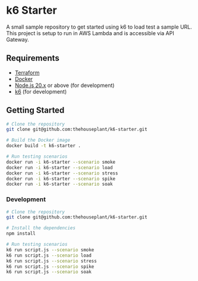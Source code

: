 # k6 Starter

A small sample repository to get started using k6 to load test a sample URL. This project is setup to run in AWS Lambda and is accessible via API Gateway.

## Requirements

- [Terraform](https://www.terraform.io/)
- [Docker](https://www.docker.com/)
- [Node.js 20.x](https://nodejs.org/en) or above (for development)
- [k6](https://k6.io/) (for development)

## Getting Started

```zsh
# Clone the repository
git clone git@github.com:thehouseplant/k6-starter.git

# Build the Docker image
docker build -t k6-starter .

# Run testing scenarios
docker run -i k6-starter --scenario smoke
docker run -i k6-starter --scenario load
docker run -i k6-starter --scenario stress
docker run -i k6-starter --scenario spike
docker run -i k6-starter --scenario soak
```

### Development

```zsh
# Clone the repository
git clone git@github.com:thehouseplant/k6-starter.git

# Install the dependencies
npm install

# Run testing scenarios
k6 run script.js --scenario smoke
k6 run script.js --scenario load
k6 run script.js --scenario stress
k6 run script.js --scenario spike
k6 run script.js --scenario soak
````

